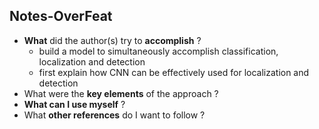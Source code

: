 ## Notes-OverFeat

- **What** did the author(s) try to **accomplish** ?
  - build a model to simultaneously accomplish classification, localization and detection
  - first explain how CNN can be effectively used for localization and detection
- What were the **key elements** of the approach ?
- **What can I use myself** ?
- What **other references** do I want to follow ?